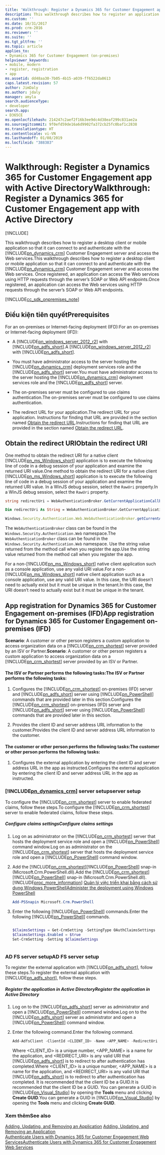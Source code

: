 ```yaml
---
title: 'Walkthrough: Register a Dynamics 365 for Customer Engagement app with Active Directory (Developer Guide for Dynamics 365 for Customer Engagement apps)| MicrosoftDocs'
description: This walkthrough describes how to register an application with Azure Active Directory so that it can connect to the Dynamics 365 for Customer Engagement server, authenticate using OAuth, and access the web services
ms.custom: ''
ms.date: 10/31/2017
ms.prod: crm-2016
ms.reviewer: ''
ms.suite: ''
ms.tgt_pltfrm: ''
ms.topic: article
applies_to:
- Dynamics 365 for Customer Engagement (on-premises)
helpviewer_keywords:
- mobile, modern
- register, registration
- app
ms.assetid: dd48aa30-7b05-4b15-a039-ff6522da8613
caps.latest.revision: 57
author: JimDaly
ms.author: jdaly
manager: amyla
search.audienceType:
- developer
search.app:
- D365CE
ms.openlocfilehash: 214247c2aef2f16b3ee9dc4d38eaf299c831ae2a
ms.sourcegitcommit: 9f0efd59de16a6d9902fa372cb25fc0baf1c2838
ms.translationtype: HT
ms.contentlocale: vi-VN
ms.lasthandoff: 01/08/2019
ms.locfileid: "388383"
---
```

# <a name="walkthrough-register-a-dynamics-365-for-customer-engagement-app-with-active-directory"></a><span data-ttu-id="c38a6-103">Walkthrough: Register a Dynamics 365 for Customer Engagement app with Active Directory</span><span class="sxs-lookup"><span data-stu-id="c38a6-103">Walkthrough: Register a Dynamics 365 for Customer Engagement app with Active Directory</span></span>

[!INCLUDE[](../includes/cc_applies_to_update_9_0_0.md)]

<span data-ttu-id="c38a6-104">This walkthrough describes how to register a desktop client or mobile application so that it can connect to and authenticate with the [!INCLUDE[pn_dynamics_crm](../includes/pn-dynamics-crm.md)] Customer Engagement server and access the Web services.</span><span class="sxs-lookup"><span data-stu-id="c38a6-104">This walkthrough describes how to register a desktop client or mobile application so that it can connect to and authenticate with the [!INCLUDE[pn_dynamics_crm](../includes/pn-dynamics-crm.md)] Customer Engagement server and access the Web services.</span></span> <span data-ttu-id="c38a6-105">Once registered, an application can access the Web services using HTTP requests through the server’s SOAP or Web API endpoints.</span><span class="sxs-lookup"><span data-stu-id="c38a6-105">Once registered, an application can access the Web services using HTTP requests through the server’s SOAP or Web API endpoints.</span></span>  
  
[!INCLUDE[cc_sdk_onpremises_note](../includes/cc-sdk-onpremises-note.md)] 

## <a name="prerequisites"></a><span data-ttu-id="c38a6-106">Điều kiện tiên quyết</span><span class="sxs-lookup"><span data-stu-id="c38a6-106">Prerequisites</span></span>  
 <span data-ttu-id="c38a6-107">For an on-premises or Internet-facing deployment (IFD):</span><span class="sxs-lookup"><span data-stu-id="c38a6-107">For an on-premises or Internet-facing deployment (IFD):</span></span>  
  
- <span data-ttu-id="c38a6-108">A [!INCLUDE[pn_windows_server_2012_r2](../includes/pn-windows-server-2012-r2.md)] with [!INCLUDE[pn_adfs_short](../includes/pn-adfs-short.md)].</span><span class="sxs-lookup"><span data-stu-id="c38a6-108">A [!INCLUDE[pn_windows_server_2012_r2](../includes/pn-windows-server-2012-r2.md)] with [!INCLUDE[pn_adfs_short](../includes/pn-adfs-short.md)].</span></span>  
  
- <span data-ttu-id="c38a6-109">You must have administrator access to the server hosting the [!INCLUDE[pn_dynamics_crm](../includes/pn-dynamics-crm.md)] deployment services role and the [!INCLUDE[pn_adfs_short](../includes/pn-adfs-short.md)] server.</span><span class="sxs-lookup"><span data-stu-id="c38a6-109">You must have administrator access to the server hosting the [!INCLUDE[pn_dynamics_crm](../includes/pn-dynamics-crm.md)] deployment services role and the [!INCLUDE[pn_adfs_short](../includes/pn-adfs-short.md)] server.</span></span>  
  
- <span data-ttu-id="c38a6-110">The on-premises server must be configured to use claims authentication.</span><span class="sxs-lookup"><span data-stu-id="c38a6-110">The on-premises server must be configured to use claims authentication.</span></span>  
  
- <span data-ttu-id="c38a6-111">The redirect URL for your application.</span><span class="sxs-lookup"><span data-stu-id="c38a6-111">The redirect URL for your application.</span></span> <span data-ttu-id="c38a6-112">Instructions for finding that URL are provided in the section named [Obtain the redirect URL](walkthrough-register-app-active-directory.md#bkmk_redirect).</span><span class="sxs-lookup"><span data-stu-id="c38a6-112">Instructions for finding that URL are provided in the section named [Obtain the redirect URL](walkthrough-register-app-active-directory.md#bkmk_redirect).</span></span>  
  
<a name="bkmk_redirect"></a>   
## <a name="obtain-the-redirect-uri"></a><span data-ttu-id="c38a6-113">Obtain the redirect URI</span><span class="sxs-lookup"><span data-stu-id="c38a6-113">Obtain the redirect URI</span></span>  
 <span data-ttu-id="c38a6-114">One method to obtain the redirect URI for a native client [!INCLUDE[pn_ms_Windows_short](../includes/pn-ms-windows-short.md)] application is to execute the following line of code in a debug session of your application and examine the returned URI value.</span><span class="sxs-lookup"><span data-stu-id="c38a6-114">One method to obtain the redirect URI for a native client [!INCLUDE[pn_ms_Windows_short](../includes/pn-ms-windows-short.md)] application is to execute the following line of code in a debug session of your application and examine the returned URI value.</span></span> <span data-ttu-id="c38a6-115">In a WinJS debug session, select the `RawUri` property.</span><span class="sxs-lookup"><span data-stu-id="c38a6-115">In a WinJS debug session, select the `RawUri` property.</span></span>  
  
```csharp  
string redirectUri = WebAuthenticationBroker.GetCurrentApplicationCallbackUri().ToString();  
```  
  
```vb  
Dim redirectUri As String = WebAuthenticationBroker.GetCurrentApplicationCallbackUri().ToString()  
```  
  
```javascript  
Windows.Security.Authentication.Web.WebAuthenticationBroker.getCurrentApplicationCallbackUri()  
```  
  
 <span data-ttu-id="c38a6-116">The `WebAuthenticationBroker` class can be found in the `Windows.Security.Authentication.Web` namespace.</span><span class="sxs-lookup"><span data-stu-id="c38a6-116">The `WebAuthenticationBroker` class can be found in the `Windows.Security.Authentication.Web` namespace.</span></span> <span data-ttu-id="c38a6-117">Use the string value returned from the method call when you register the app.</span><span class="sxs-lookup"><span data-stu-id="c38a6-117">Use the string value returned from the method call when you register the app.</span></span> 
 
 <!--The C# line of code is shown in the topic [Sample: Windows 8 desktop modern OData app](sample-windows-8-desktop-modern-odata-app.md).  -->
  
 <span data-ttu-id="c38a6-118">For a non-[!INCLUDE[pn_ms_Windows_short](../includes/pn-ms-windows-short.md)] native client application such as a console application, use any valid URI value.</span><span class="sxs-lookup"><span data-stu-id="c38a6-118">For a non-[!INCLUDE[pn_ms_Windows_short](../includes/pn-ms-windows-short.md)] native client application such as a console application, use any valid URI value.</span></span> <span data-ttu-id="c38a6-119">In this case, the URI doesn’t need to actually exist but it must be unique in the tenant.</span><span class="sxs-lookup"><span data-stu-id="c38a6-119">In this case, the URI doesn’t need to actually exist but it must be unique in the tenant.</span></span>  
  
<a name="bkmk_ifd"></a>   
## <a name="app-registration-for-dynamics-365-for-customer-engagement-on-premises-ifd"></a><span data-ttu-id="c38a6-120">App registration for Dynamics 365 for Customer Engagement on-premises (IFD)</span><span class="sxs-lookup"><span data-stu-id="c38a6-120">App registration for Dynamics 365 for Customer Engagement on-premises (IFD)</span></span>  
 <span data-ttu-id="c38a6-121">**Scenario**: A customer or other person registers a custom application to access organization data on a [!INCLUDE[pn_crm_shortest](../includes/pn-crm-shortest.md)] server provided by an ISV or Partner.</span><span class="sxs-lookup"><span data-stu-id="c38a6-121">**Scenario**: A customer or other person registers a custom application to access organization data on a [!INCLUDE[pn_crm_shortest](../includes/pn-crm-shortest.md)] server provided by an ISV or Partner.</span></span>  
  
#### <a name="the-isv-or-partner-performs-the-following-tasks"></a><span data-ttu-id="c38a6-122">The ISV or Partner performs the following tasks:</span><span class="sxs-lookup"><span data-stu-id="c38a6-122">The ISV or Partner performs the following tasks:</span></span>  
  
1. <span data-ttu-id="c38a6-123">Configures the [!INCLUDE[pn_crm_shortest](../includes/pn-crm-shortest.md)] on-premises (IFD) server and [!INCLUDE[pn_adfs_short](../includes/pn-adfs-short.md)] server using [!INCLUDE[pn_PowerShell](../includes/pn-powershell.md)] commands that are provided later in this section.</span><span class="sxs-lookup"><span data-stu-id="c38a6-123">Configures the [!INCLUDE[pn_crm_shortest](../includes/pn-crm-shortest.md)] on-premises (IFD) server and [!INCLUDE[pn_adfs_short](../includes/pn-adfs-short.md)] server using [!INCLUDE[pn_PowerShell](../includes/pn-powershell.md)] commands that are provided later in this section.</span></span>  
  
2. <span data-ttu-id="c38a6-124">Provides the client ID and server address URL information to the customer.</span><span class="sxs-lookup"><span data-stu-id="c38a6-124">Provides the client ID and server address URL information to the customer.</span></span>  
  
#### <a name="the-customer-or-other-person-performs-the-following-tasks"></a><span data-ttu-id="c38a6-125">The customer or other person performs the following tasks:</span><span class="sxs-lookup"><span data-stu-id="c38a6-125">The customer or other person performs the following tasks:</span></span>  
  
1.  <span data-ttu-id="c38a6-126">Configures the external application by entering the client ID and server address URL in the app as instructed.</span><span class="sxs-lookup"><span data-stu-id="c38a6-126">Configures the external application by entering the client ID and server address URL in the app as instructed.</span></span>  
  
### <a name="includepndynamicscrmincludespn-dynamics-crmmd-server-setup"></a>[!INCLUDE[pn_dynamics_crm](../includes/pn-dynamics-crm.md)] <span data-ttu-id="c38a6-127">server setup</span><span class="sxs-lookup"><span data-stu-id="c38a6-127">server setup</span></span>  
 <span data-ttu-id="c38a6-128">To configure the [!INCLUDE[pn_crm_shortest](../includes/pn-crm-shortest.md)] server to enable federated claims, follow these steps.</span><span class="sxs-lookup"><span data-stu-id="c38a6-128">To configure the [!INCLUDE[pn_crm_shortest](../includes/pn-crm-shortest.md)] server to enable federated claims, follow these steps.</span></span>  
  
##### <a name="configure-claims-settings"></a><span data-ttu-id="c38a6-129">Configure claims settings</span><span class="sxs-lookup"><span data-stu-id="c38a6-129">Configure claims settings</span></span>  
  
1. <span data-ttu-id="c38a6-130">Log on as administrator on the [!INCLUDE[pn_crm_shortest](../includes/pn-crm-shortest.md)] server that hosts the deployment service role and open a [!INCLUDE[pn_PowerShell](../includes/pn-powershell.md)] command window.</span><span class="sxs-lookup"><span data-stu-id="c38a6-130">Log on as administrator on the [!INCLUDE[pn_crm_shortest](../includes/pn-crm-shortest.md)] server that hosts the deployment service role and open a [!INCLUDE[pn_PowerShell](../includes/pn-powershell.md)] command window.</span></span>  
  
2. <span data-ttu-id="c38a6-131">Add the [!INCLUDE[pn_crm_shortest](../includes/pn-crm-shortest.md)][!INCLUDE[pn_PowerShell](../includes/pn-powershell.md)] snap-in (Microsoft.Crm.PowerShell.dll).</span><span class="sxs-lookup"><span data-stu-id="c38a6-131">Add the [!INCLUDE[pn_crm_shortest](../includes/pn-crm-shortest.md)][!INCLUDE[pn_PowerShell](../includes/pn-powershell.md)] snap-in (Microsoft.Crm.PowerShell.dll).</span></span> [!INCLUDE[proc_more_information](../includes/proc-more-information.md)] <span data-ttu-id="c38a6-132">[Quản lý việc triển khai bằng cách sử dụng Windows PowerShell](https://technet.microsoft.com/library/dn531202.aspx)</span><span class="sxs-lookup"><span data-stu-id="c38a6-132">[Administer the deployment using Windows PowerShell](https://technet.microsoft.com/library/dn531202.aspx)</span></span>  
  
   ```powershell  
   Add-PSSnapin Microsoft.Crm.PowerShell  
   ```  
  
3. <span data-ttu-id="c38a6-133">Enter the following [!INCLUDE[pn_PowerShell](../includes/pn-powershell.md)] commands.</span><span class="sxs-lookup"><span data-stu-id="c38a6-133">Enter the following [!INCLUDE[pn_PowerShell](../includes/pn-powershell.md)] commands.</span></span>  
  
   ```powershell  
  
   $ClaimsSettings = Get-CrmSetting -SettingType OAuthClaimsSettings  
   $ClaimsSettings.Enabled = $true  
   Set-CrmSetting -Setting $ClaimsSettings  
  
   ```  
  
<a name="bkmk_adfs"></a>   
### <a name="ad-fs-server-setup"></a><span data-ttu-id="c38a6-134">AD FS server setup</span><span class="sxs-lookup"><span data-stu-id="c38a6-134">AD FS server setup</span></span>  
 <span data-ttu-id="c38a6-135">To register the external application with [!INCLUDE[pn_adfs_short](../includes/pn-adfs-short.md)], follow these steps.</span><span class="sxs-lookup"><span data-stu-id="c38a6-135">To register the external application with [!INCLUDE[pn_adfs_short](../includes/pn-adfs-short.md)], follow these steps.</span></span>  
  
##### <a name="register-the-application-in-active-directory"></a><span data-ttu-id="c38a6-136">Register the application in Active Directory</span><span class="sxs-lookup"><span data-stu-id="c38a6-136">Register the application in Active Directory</span></span>  
  
1. <span data-ttu-id="c38a6-137">Log on to the [!INCLUDE[pn_adfs_short](../includes/pn-adfs-short.md)] server as administrator and open a [!INCLUDE[pn_PowerShell](../includes/pn-powershell.md)] command window.</span><span class="sxs-lookup"><span data-stu-id="c38a6-137">Log on to the [!INCLUDE[pn_adfs_short](../includes/pn-adfs-short.md)] server as administrator and open a [!INCLUDE[pn_PowerShell](../includes/pn-powershell.md)] command window.</span></span>  
  
2. <span data-ttu-id="c38a6-138">Enter the following command.</span><span class="sxs-lookup"><span data-stu-id="c38a6-138">Enter the following command.</span></span>  
  
   ```powershell  
   Add-AdfsClient -ClientId <CLIENT_ID> -Name <APP_NAME> -RedirectUri <REDIRECT_URI>  
   ```  
  
    <span data-ttu-id="c38a6-139">Where <CLIENT_ID> is a unique number, <APP_NAME> is a name for the application, and <REDIRECT_URI> is any valid URI that [!INCLUDE[pn_adfs_short](../includes/pn-adfs-short.md)] is to redirect to after authentication has completed.</span><span class="sxs-lookup"><span data-stu-id="c38a6-139">Where <CLIENT_ID> is a unique number, <APP_NAME> is a name for the application, and <REDIRECT_URI> is any valid URI that [!INCLUDE[pn_adfs_short](../includes/pn-adfs-short.md)] is to redirect to after authentication has completed.</span></span> <span data-ttu-id="c38a6-140">It is recommended that the client ID be a GUID.</span><span class="sxs-lookup"><span data-stu-id="c38a6-140">It is recommended that the client ID be a GUID.</span></span> <span data-ttu-id="c38a6-141">You can generate a GUID in [!INCLUDE[pn_Visual_Studio](../includes/pn-visual-studio.md)] by opening the **Tools** menu and clicking **Create GUID**.</span><span class="sxs-lookup"><span data-stu-id="c38a6-141">You can generate a GUID in [!INCLUDE[pn_Visual_Studio](../includes/pn-visual-studio.md)] by opening the **Tools** menu and clicking **Create GUID**.</span></span>  
  
### <a name="see-also"></a><span data-ttu-id="c38a6-142">Xem thêm</span><span class="sxs-lookup"><span data-stu-id="c38a6-142">See also</span></span>  
 <span data-ttu-id="c38a6-143">[Adding, Updating, and Removing an Application](https://msdn.microsoft.com/library/dn132599.aspx) </span><span class="sxs-lookup"><span data-stu-id="c38a6-143">[Adding, Updating, and Removing an Application](https://msdn.microsoft.com/library/dn132599.aspx) </span></span>  
 [<span data-ttu-id="c38a6-144">Authenticate Users with Dynamics 365 for Customer Engagement Web Services</span><span class="sxs-lookup"><span data-stu-id="c38a6-144">Authenticate Users with Dynamics 365 for Customer Engagement Web Services</span></span>](authenticate-users.md)
